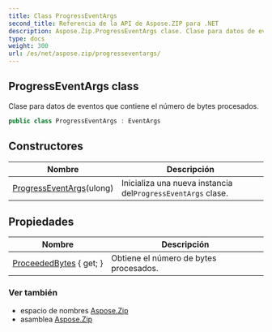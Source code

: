 ```yaml
---
title: Class ProgressEventArgs
second_title: Referencia de la API de Aspose.ZIP para .NET
description: Aspose.Zip.ProgressEventArgs clase. Clase para datos de eventos que contiene el número de bytes procesados.
type: docs
weight: 300
url: /es/net/aspose.zip/progresseventargs/
---
```

## ProgressEventArgs class

Clase para datos de eventos que contiene el número de bytes procesados.

```csharp
public class ProgressEventArgs : EventArgs
```

## Constructores

| Nombre | Descripción |
| --- | --- |
| [ProgressEventArgs](progresseventargs/)(ulong) | Inicializa una nueva instancia del`ProgressEventArgs` clase. |

## Propiedades

| Nombre | Descripción |
| --- | --- |
| [ProceededBytes](../../aspose.zip/progresseventargs/proceededbytes/) { get; } | Obtiene el número de bytes procesados. |

### Ver también

* espacio de nombres [Aspose.Zip](../../aspose.zip/)
* asamblea [Aspose.Zip](../../)


